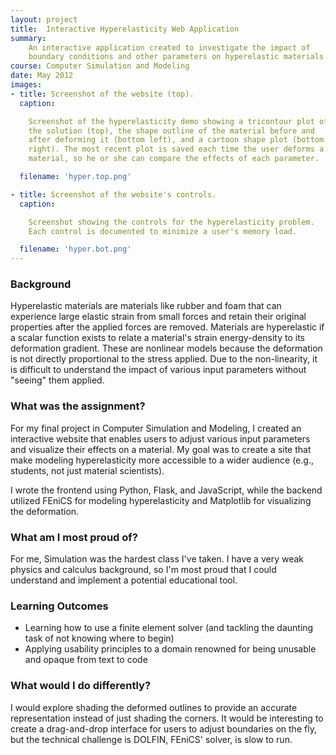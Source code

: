 ```yaml
---
layout: project
title:  Interactive Hyperelasticity Web Application
summary:
    An interactive application created to investigate the impact of
    boundary conditions and other parameters on hyperelastic materials.
course: Computer Simulation and Modeling
date: May 2012
images:
- title: Screenshot of the website (top).
  caption:

    Screenshot of the hyperelasticity demo showing a tricontour plot of
    the solution (top), the shape outline of the material before and
    after deforming it (bottom left), and a cartoon shape plot (bottom
    right). The most recent plot is saved each time the user deforms a
    material, so he or she can compare the effects of each parameter.

  filename: 'hyper.top.png'

- title: Screenshot of the website's controls.
  caption:

    Screenshot showing the controls for the hyperelasticity problem.
    Each control is documented to minimize a user's memory load.

  filename: 'hyper.bot.png'
---
```


### Background

Hyperelastic materials are materials like rubber and foam that can
experience large elastic strain from small forces and retain their
original properties after the applied forces are removed. Materials are
hyperelastic if a scalar function exists to relate a material's strain
energy-density to its deformation gradient. These are nonlinear models
because the deformation is not directly proportional to the stress
applied. Due to the non-linearity, it is difficult to understand the
impact of various input parameters without "seeing" them applied.

### What was the assignment?

For my final project in Computer Simulation and Modeling, I created an
interactive website that enables users to adjust various input
parameters and visualize their effects on a material. My goal was to
create a site that make modeling hyperelasticity more accessible to
a wider audience (e.g., students, not just material scientists).

I wrote the frontend using Python, Flask, and JavaScript, while the
backend utilized FEniCS for modeling hyperelasticity and Matplotlib for
visualizing the deformation.

### What am I most proud of?

For me, Simulation was the hardest class I've taken. I have a very weak
physics and calculus background, so I'm most proud that I could
understand and implement a potential educational tool.

### Learning Outcomes

- Learning how to use a finite element solver (and tackling the daunting
  task of not knowing where to begin)
- Applying usability principles to a domain renowned for being unusable
  and opaque from text to code

### What would I do differently?

I would explore shading the deformed outlines to provide an accurate
representation instead of just shading the corners. It would be
interesting to create a drag-and-drop interface for users to adjust
boundaries on the fly, but the technical challenge is DOLFIN, FEniCS'
solver, is slow to run.
